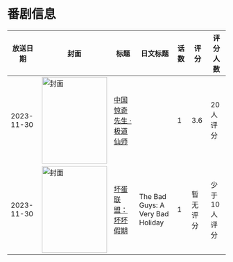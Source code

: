 # 番剧信息

|放送日期|封面|标题|日文标题|话数|评分|评分人数|
|---|---|---|---|---|---|---|
|2023-11-30|<img src="https://lain.bgm.tv/pic/cover/c/86/bd/389052_kr12o.jpg" alt="封面" style="width:150px;height:200px;object-fit:cover;">|[中国惊奇先生 · 极道仙师](https://bangumi.tv/subject/389052)||1|3.6|20人评分|
|2023-11-30|<img src="https://lain.bgm.tv/pic/cover/c/92/aa/523534_SAKE1.jpg" alt="封面" style="width:150px;height:200px;object-fit:cover;">|[坏蛋联盟：坏坏假期](https://bangumi.tv/subject/523534)|The Bad Guys: A Very Bad Holiday|1|暂无评分|少于10人评分|
